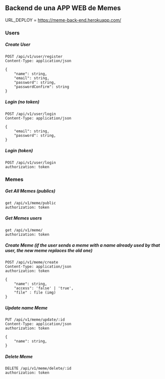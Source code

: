 ## Backend de una APP WEB de Memes

URL_DEPLOY = https://meme-back-end.herokuapp.com/

### Users

##### Create User

```
POST /api/v1/user/register
Content-Type: application/json

{
    "name": string,
    "email": string,
    "password": string,
    "passwordConfirm": string
}
```

##### Login (no token)

```
POST /api/v1/user/login
Content-Type: application/json

{
    "email": string,
    "password": string,
}
```

##### Login (token)

```
POST /api/v1/user/login
authorization: token
```

### Memes

##### Get All Memes (publics)

```
get /api/v1/meme/public
authorization: token

```

##### Get Memes users

```
get /api/v1/meme/
authorization: token

```

##### Create Meme (if the user sends a meme with a name already used by that user, the new meme replaces the old one)

```
POST /api/v1/meme/create
Content-Type: application/json
authorization: token

{
    "name": string,
    "access": 'false' | 'true',
    "file" : file (img)
}
```

##### Update name Meme

```
PUT /api/v1/meme/update/:id
Content-Type: application/json
authorization: token

{
    "name": string,
}
```

##### Delete Meme

```
DELETE /api/v1/meme/delete/:id
authorization: token

```
